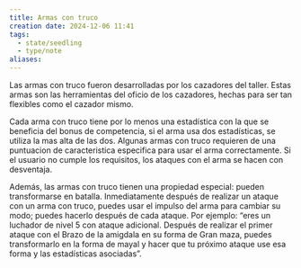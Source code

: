```yaml
---
title: Armas con truco
creation date: 2024-12-06 11:41
tags:
  - state/seedling
  - type/note
aliases:
---
```

Las armas con truco fueron desarrolladas por los cazadores del taller. Estas armas son las herramientas del oficio de los cazadores, hechas para ser tan flexibles como el cazador mismo. 

Cada arma con truco tiene por lo menos una estadística con la que se beneficia del bonus de competencia, si el arma usa dos estadísticas, se utiliza la mas alta de las dos. Algunas armas con truco requieren de una puntuacion de caracteristica especifica para usar el arma correctamente. Si el usuario no cumple los requisitos, los ataques con el arma se hacen con desventaja. 

Además, las armas con truco tienen una propiedad especial: pueden transformarse en batalla. Inmediatamente después de realizar un ataque con un arma con truco, puedes usar el impulso del arma para cambiar su modo; puedes hacerlo después de cada ataque. 
Por ejemplo: “eres un luchador de nivel 5 con ataque adicional. Después de realizar el primer ataque con el Brazo de la amigdala en su forma de Gran maza, puedes transformarlo en la forma de mayal y hacer que tu próximo ataque use esa forma y las estadísticas asociadas”.


